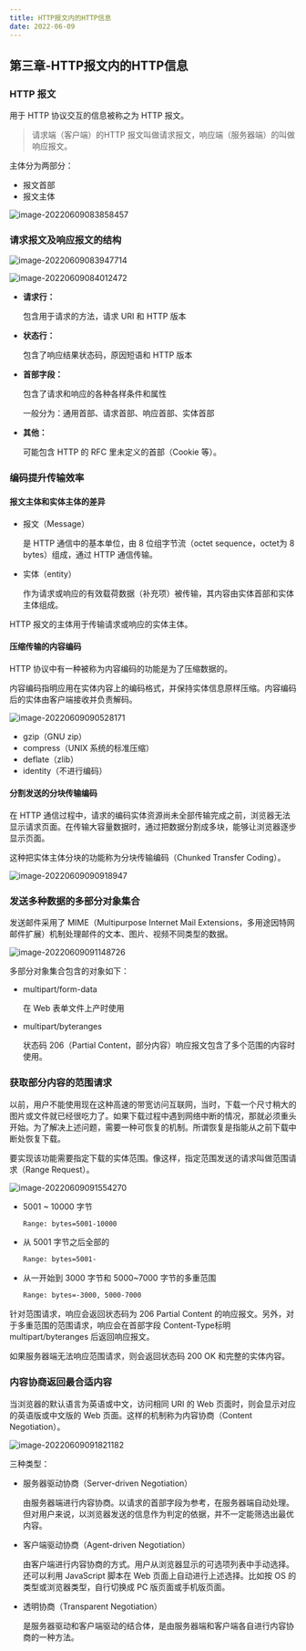 ```yaml
---
title: HTTP报文内的HTTP信息
date: 2022-06-09
---
```


## 第三章-HTTP报文内的HTTP信息

### HTTP 报文

用于 HTTP 协议交互的信息被称之为 HTTP 报文。

> 请求端（客户端）的HTTP 报文叫做请求报文，响应端（服务器端）的叫做响应报文。

主体分为两部分：

- 报文首部
- 报文主体

![image-20220609083858457](https://raw.githubusercontent.com/Sue-52/PicGo/main/images/image-20220609083858457.png)

### 请求报文及响应报文的结构

![image-20220609083947714](https://raw.githubusercontent.com/Sue-52/PicGo/main/images/image-20220609083947714.png)

![image-20220609084012472](https://raw.githubusercontent.com/Sue-52/PicGo/main/images/image-20220609084012472.png)

- **请求行：**

  包含用于请求的方法，请求 URI 和 HTTP 版本

- **状态行：**

  包含了响应结果状态码，原因短语和 HTTP 版本

- **首部字段：**

  包含了请求和响应的各种各样条件和属性

  一般分为：通用首部、请求首部、响应首部、实体首部

- **其他：**

  可能包含 HTTP 的 RFC 里未定义的首部（Cookie 等）。

### 编码提升传输效率

#### 报文主体和实体主体的差异

- 报文（Message）

  是 HTTP 通信中的基本单位，由 8 位组字节流（octet sequence，octet为 8 bytes）组成，通过 HTTP 通信传输。

- 实体（entity）

  作为请求或响应的有效载荷数据（补充项）被传输，其内容由实体首部和实体主体组成。

HTTP 报文的主体用于传输请求或响应的实体主体。

#### 压缩传输的内容编码

HTTP 协议中有一种被称为内容编码的功能是为了压缩数据的。

内容编码指明应用在实体内容上的编码格式，并保持实体信息原样压缩。内容编码后的实体由客户端接收并负责解码。

![image-20220609090528171](https://raw.githubusercontent.com/Sue-52/PicGo/main/images/image-20220609090528171.png)

- gzip（GNU zip）
- compress（UNIX 系统的标准压缩）
- deflate（zlib）
- identity（不进行编码）

#### 分割发送的分块传输编码

在 HTTP 通信过程中，请求的编码实体资源尚未全部传输完成之前，浏览器无法显示请求页面。在传输大容量数据时，通过把数据分割成多块，能够让浏览器逐步显示页面。

这种把实体主体分块的功能称为分块传输编码（Chunked Transfer Coding）。

![image-20220609090918947](https://raw.githubusercontent.com/Sue-52/PicGo/main/images/image-20220609090918947.png)

### 发送多种数据的多部分对象集合

发送邮件采用了 MIME（Multipurpose Internet Mail Extensions，多用途因特网邮件扩展）机制处理邮件的文本、图片、视频不同类型的数据。

![image-20220609091148726](https://raw.githubusercontent.com/Sue-52/PicGo/main/images/image-20220609091148726.png)

多部分对象集合包含的对象如下：

- multipart/form-data

  在 Web 表单文件上产时使用

- multipart/byteranges

  状态码 206（Partial Content，部分内容）响应报文包含了多个范围的内容时使用。

### 获取部分内容的范围请求

以前，用户不能使用现在这种高速的带宽访问互联网，当时，下载一个尺寸稍大的图片或文件就已经很吃力了。如果下载过程中遇到网络中断的情况，那就必须重头开始。为了解决上述问题，需要一种可恢复的机制。所谓恢复是指能从之前下载中断处恢复下载。

要实现该功能需要指定下载的实体范围。像这样，指定范围发送的请求叫做范围请求（Range Request）。

![image-20220609091554270](https://raw.githubusercontent.com/Sue-52/PicGo/main/images/image-20220609091554270.png)

- 5001 ~ 10000 字节

  ~~~bash
  Range: bytes=5001-10000
  ~~~

- 从 5001 字节之后全部的

  ~~~bash
  Range: bytes=5001-
  ~~~

- 从一开始到 3000 字节和 5000~7000 字节的多重范围

  ~~~bash
  Range: bytes=-3000, 5000-7000
  ~~~

针对范围请求，响应会返回状态码为 206 Partial Content 的响应报文。另外，对于多重范围的范围请求，响应会在首部字段 Content-Type标明 multipart/byteranges 后返回响应报文。

如果服务器端无法响应范围请求，则会返回状态码 200 OK 和完整的实体内容。

### 内容协商返回最合适内容

当浏览器的默认语言为英语或中文，访问相同 URI 的 Web 页面时，则会显示对应的英语版或中文版的 Web 页面。这样的机制称为内容协商（Content Negotiation）。

![image-20220609091821182](https://raw.githubusercontent.com/Sue-52/PicGo/main/images/image-20220609091821182.png)

三种类型：

- 服务器驱动协商（Server-driven Negotiation）

  由服务器端进行内容协商。以请求的首部字段为参考，在服务器端自动处理。但对用户来说，以浏览器发送的信息作为判定的依据，并不一定能筛选出最优内容。

- 客户端驱动协商（Agent-driven Negotiation）

  由客户端进行内容协商的方式。用户从浏览器显示的可选项列表中手动选择。还可以利用 JavaScript 脚本在 Web 页面上自动进行上述选择。比如按 OS 的类型或浏览器类型，自行切换成 PC 版页面或手机版页面。

- 透明协商（Transparent Negotiation）

  是服务器驱动和客户端驱动的结合体，是由服务器端和客户端各自进行内容协商的一种方法。











